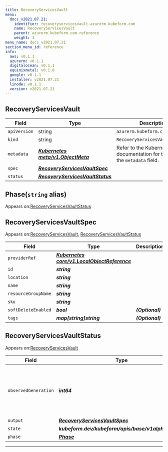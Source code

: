 ```yaml
---
title: RecoveryServicesVault
menu:
  docs_v2021.07.21:
    identifier: recoveryservicesvault-azurerm.kubeform.com
    name: RecoveryServicesVault
    parent: azurerm.kubeform.com-reference
    weight: 1
menu_name: docs_v2021.07.21
section_menu_id: reference
info:
  aws: v0.1.1
  azurerm: v0.1.1
  digitalocean: v0.1.1
  equinixmetal: v0.1.0
  google: v0.1.1
  installer: v2021.07.21
  linode: v0.1.1
  version: v2021.07.21
---
```


## RecoveryServicesVault
| Field | Type | Description |
| ------ | ----- | ----------- |
| `apiVersion` | string | `azurerm.kubeform.com/v1alpha1` |
|    `kind` | string | `RecoveryServicesVault` |
| `metadata` | ***[Kubernetes meta/v1.ObjectMeta](https://v1-18.docs.kubernetes.io/docs/reference/generated/kubernetes-api/v1.18/#objectmeta-v1-meta)***|Refer to the Kubernetes API documentation for the fields of the `metadata` field.|
| `spec` | ***[RecoveryServicesVaultSpec](#recoveryservicesvaultspec)***||
| `status` | ***[RecoveryServicesVaultStatus](#recoveryservicesvaultstatus)***||
## Phase(`string` alias)

Appears on:[RecoveryServicesVaultStatus](#recoveryservicesvaultstatus)

## RecoveryServicesVaultSpec

Appears on:[RecoveryServicesVault](#recoveryservicesvault), [RecoveryServicesVaultStatus](#recoveryservicesvaultstatus)

| Field | Type | Description |
| ------ | ----- | ----------- |
| `providerRef` | ***[Kubernetes core/v1.LocalObjectReference](https://v1-18.docs.kubernetes.io/docs/reference/generated/kubernetes-api/v1.18/#localobjectreference-v1-core)***||
| `id` | ***string***||
| `location` | ***string***||
| `name` | ***string***||
| `resourceGroupName` | ***string***||
| `sku` | ***string***||
| `softDeleteEnabled` | ***bool***| ***(Optional)*** |
| `tags` | ***map[string]string***| ***(Optional)*** |
## RecoveryServicesVaultStatus

Appears on:[RecoveryServicesVault](#recoveryservicesvault)

| Field | Type | Description |
| ------ | ----- | ----------- |
| `observedGeneration` | ***int64***| ***(Optional)*** Resource generation, which is updated on mutation by the API Server.|
| `output` | ***[RecoveryServicesVaultSpec](#recoveryservicesvaultspec)***| ***(Optional)*** |
| `state` | ***kubeform.dev/kubeform/apis/base/v1alpha1.State***| ***(Optional)*** |
| `phase` | ***[Phase](#phase)***| ***(Optional)*** |
---
